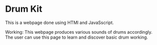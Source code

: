 # Drum Kit
This is a webpage done using HTMl and JavaSscript.

Working:
 This webpage produces various sounds of drums accordingly.
 The user can use this page to learn and discover basic drum working.
